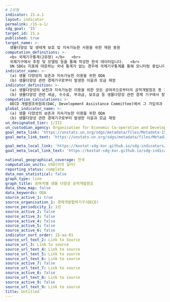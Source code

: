 ```yaml
---
# 2유형
indicator: 15.a.1
layout: indicator
permalink: /15-a-1/
sdg_goal: '15'
target_id: 15.a
published: true
target_name: >-
  생물다양성 및 생태계 보호 및 지속가능한 사용을 위한 재원 동원
computation_definitions: >-
  <b> 국제기구통계(2유형) </b>   <br>
  국제기구에서 추정 및 모델링 등을 통해 작성한 한국 데이터입니다.   <br>
  UN SDGs 지표에 대응하는 국내 통계가 없는 경우에 국제기구통계를 통해 모니터링 중입니다. 
indicator_name: >-
  (a) 생물 다양성의 보존과 지속가능한 이용을 위한 ODA
  (b) 생물다양성 관련 경제기구로부터 발생한 이윤과 모금 재정
indicator_definition: >-
  (a) 생물다양성의 보전과 지속가능한 이용을 위한 모든 공여국으로부터의 공적개발원조 총 지출액
  (b) 생물다양성 관련 세금, 수수료, 부과금, 보조금 등 생물다양성 관련 경제 기구에서 창출된 수입 및 동원된 자금
computation_calculations: >-
  OECD 개발원조위원회(DAC, Development Assistance Committee)에서 그 가입국과 다른 원조자가 제출한 것을 통해 집계
global_indicator_name: >-
  (a) 생물 다양성의 보존과 지속가능한 이용을 위한 ODA 
  (b) 생물다양성 관련 경제기구로부터 발생한 이윤과 모금 재정
un_designated_tier: I/III
un_custodian_agency: Organisation for Economic Co-operation and Development (OECD)
goal_meta_link: 'https://unstats.un.org/sdgs/metadata/files/Metadata-15-0a-01.pdf'
goal_meta_link_text: 'https://unstats.un.org/sdgs/metadata/files/Metadata-15-0a-01.pdf'

goal_meta_local_link: 'https://kostat-sdg-kor.github.io/sdg-indicators/public/data/Metadata-15-0a-01_KOR.pdf'
goal_meta_local_link_text: 'https://kostat-sdg-kor.github.io/sdg-indicators/public/data/Metadata-15-0a-01_KOR.pdf'

national_geographical_coverage: 전국
computation_units: USD(미국 달러)
reporting_status: complete
data_non_statistical: false
graph_type: line
graph_title: 공여국별 생물 다양성 공적개발원조
data_show_map: false
data_keywords: ODA
source_active_1: true
source_organisation_1: 경제개발협력기구(OECD)
source_periodicity_1: 1년
source_active_2: false
source_active_3: false
source_active_4: false
source_active_5: false
source_active_6: false
indicator_sort_order: 15-aa-01
source_url_text_2: Link to Source
source_url_3: Link to source
source_url_text_4: Link to source
source_url_text_5: Link to source
source_url_text_6: Link to source
source_active_7: false
source_url_text_7: Link to source
source_active_8: false
source_url_text_8: Link to source
source_active_9: false
source_url_text_9: Link to source
title: Untitled
---
```


